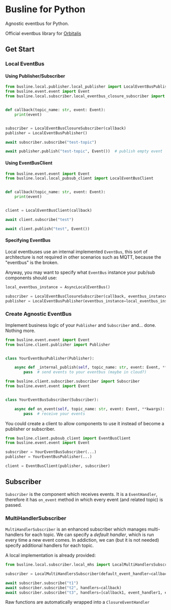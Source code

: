 # Busline for Python

Agnostic eventbus for Python.

Official eventbus library for [Orbitalis](https://github.com/orbitalis-framework/py-orbitalis)

## Get Start

### Local EventBus

#### Using Publisher/Subscriber

```python
from busline.local.publisher.local_publisher import LocalEventBusPublisher
from busline.event.event import Event
from busline.local.subscriber.local_eventbus_closure_subscriber import LocalEventBusClosureSubscriber


def callback(topic_name: str, event: Event):
    print(event)


subscriber = LocalEventBusClosureSubscriber(callback)
publisher = LocalEventBusPublisher()

await subscriber.subscribe("test-topic")

await publisher.publish("test-topic", Event())  # publish empty event
```

#### Using EventBusClient

```python
from busline.event.event import Event
from busline.local.local_pubsub_client import LocalEventBusClient


def callback(topic_name: str, event: Event):
    print(event)


client = LocalEventBusClient(callback)

await client.subscribe("test")

await client.publish("test", Event())
```

#### Specifying EventBus

Local eventbuses use an internal implemented `EventBus`, this sort of architecture is not required in other scenarios such
as MQTT, because the "eventbus" is the broken.

Anyway, you may want to specify what `EventBus` instance your pub/sub components should use:

```python
local_eventbus_instance = AsyncLocalEventBus()

subscriber = LocalEventBusClosureSubscriber(callback, eventbus_instance=local_eventbus_instance)
publisher = LocalEventBusPublisher(eventbus_instance=local_eventbus_instance2)
```


### Create Agnostic EventBus

Implement business logic of your `Publisher` and `Subscriber` and... done. Nothing more.

```python
from busline.event.event import Event
from busline.client.publisher import Publisher


class YourEventBusPublisher(Publisher):

    async def _internal_publish(self, topic_name: str, event: Event, **kwargs):
        pass  # send events to your eventbus (maybe in cloud?)
```

```python
from busline.client.subscriber.subscriber import Subscriber
from busline.event.event import Event


class YourEventBusSubscriber(Subscriber):

    async def on_event(self, topic_name: str, event: Event, **kwargs):
        pass  # receive your events
```

You could create a client to allow components to use it instead of become a publisher or subscriber.

```python
from busline.client.pubsub_client import EventBusClient
from busline.event.event import Event

subscriber = YourEventBusSubscriber(...)
publisher = YourEventBusPublisher(...)

client = EventBusClient(publisher, subscriber)
```


## Subscriber

`Subscriber` is the component which receives events. It is a `EventHandler`, therefore it has `on_event` method in which 
every event (and related topic) is passed.

### MultiHandlerSubscriber

`MultiHandlerSubscriber` is an enhanced subscriber which manages multi-handlers for each topic. We can specify a _default handler_,
which is run every time a new event comes. In addiction, we can (but it is not needed) specify additional handlers for each topic.

A local implementation is already provided:

```python
from busline.local.subscriber.local_mhs import LocalMultiHandlersSubscriber

subscriber = LocalMultiHandlersSubscriber(default_event_handler=callback)

await subscriber.subscribe("t1")
await subscriber.subscribe("t2", handlers=callback)
await subscriber.subscribe("t3", handlers=[callback1, event_handler1, event_handler2, callback2])
```

Raw functions are automatically wrapped into a `ClosureEventHandler`













